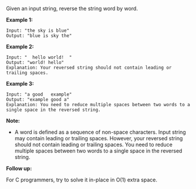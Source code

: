 Given an input string, reverse the string word by word.

 

**Example 1:**

    Input: "the sky is blue"
    Output: "blue is sky the"
**Example 2:**

    Input: "  hello world!  "
    Output: "world! hello"
    Explanation: Your reversed string should not contain leading or trailing spaces.
**Example 3:**

    Input: "a good   example"
    Output: "example good a"
    Explanation: You need to reduce multiple spaces between two words to a single space in the reversed string.
 

**Note:**

* A word is defined as a sequence of non-space characters.
Input string may contain leading or trailing spaces. However, your reversed string should not contain leading or trailing spaces.
You need to reduce multiple spaces between two words to a single space in the reversed string.
 

**Follow up:**

For C programmers, try to solve it in-place in O(1) extra space.